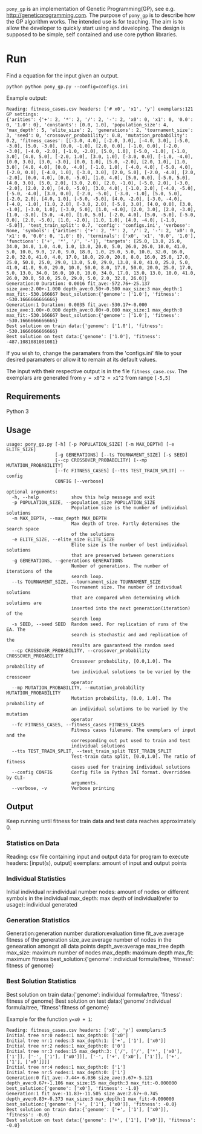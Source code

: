 `pony_gp` is an implementation of Genetic Programming(GP), see e.g.
<http://geneticprogramming.com>. The purpose of `pony_gp` is to describe how
the GP algorithm works. The intended use is for teaching. The aim is to allow
the developer to quickly start using and developing. The design is supposed
to be simple, self contained and use core python libraries.

# Run

Find a equation for the input given an output.

```python python pony_gp.py --config=configs.ini ``` 

Example output:
```
Reading: fitness_cases.csv headers: ['# x0', 'x1', 'y'] exemplars:121
GP settings:
{'arities': {'+': 2, '*': 2, '/': 2, '-': 2, 'x0': 0, 'x1': 0, '0.0': 0, '1.0': 0}, 'constants': [0.0, 1.0], 'population_size': 4, 'max_depth': 5, 'elite_size': 2, 'generations': 2, 'tournament_size': 3, 'seed': 0, 'crossover_probability': 0.8, 'mutation_probability': 0.2, 'fitness_cases': [[-3.0, 4.0], [-2.0, 3.0], [-4.0, 3.0], [-5.0, -3.0], [5.0, -3.0], [0.0, -1.0], [2.0, 0.0], [-1.0, 0.0], [-2.0, -3.0], [-4.0, -2.0], [-1.0, -2.0], [5.0, 1.0], [-5.0, -1.0], [-1.0, 3.0], [4.0, 5.0], [-2.0, 1.0], [3.0, 1.0], [-3.0, 0.0], [-1.0, -4.0], [0.0, 3.0], [3.0, -3.0], [0.0, 1.0], [5.0, -2.0], [2.0, 1.0], [1.0, 3.0], [4.0, 4.0], [0.0, -4.0], [-1.0, 1.0], [-4.0, 4.0], [-5.0, 4.0], [-2.0, 0.0], [-4.0, 1.0], [-3.0, 3.0], [2.0, 5.0], [-2.0, -4.0], [2.0, -2.0], [0.0, 4.0], [0.0, -5.0], [1.0, 4.0], [5.0, 0.0], [-5.0, 5.0], [4.0, 3.0], [5.0, 2.0], [3.0, 2.0], [2.0, -1.0], [-5.0, 2.0], [-3.0, -2.0], [2.0, 2.0], [4.0, -5.0], [3.0, 4.0], [-1.0, 2.0], [-4.0, -5.0], [-5.0, -4.0], [3.0, 0.0], [-2.0, -5.0], [-3.0, -1.0], [5.0, 5.0], [-2.0, 2.0], [4.0, 1.0], [-5.0, -5.0], [4.0, -2.0], [-3.0, -4.0], [-4.0, -1.0], [1.0, 2.0], [-3.0, 2.0], [-5.0, 3.0], [4.0, 0.0], [3.0, -1.0], [-3.0, 1.0], [-3.0, 5.0], [1.0, -4.0], [2.0, 3.0], [2.0, -3.0], [1.0, -3.0], [5.0, -4.0], [1.0, 5.0], [-2.0, 4.0], [5.0, -5.0], [-5.0, 0.0], [2.0, -5.0], [1.0, -2.0], [1.0, 1.0], [4.0, -4.0], [-1.0, -5.0]], 'test_train_split': 0.7, 'config': 'configs.ini', 'verbose': None, 'symbols': {'arities': {'+': 2, '*': 2, '/': 2, '-': 2, 'x0': 0, 'x1': 0, '0.0': 0, '1.0': 0}, 'terminals': ['x0', 'x1', '0.0', '1.0'], 'functions': ['+', '*', '/', '-']}, 'targets': [25.0, 13.0, 25.0, 34.0, 34.0, 1.0, 4.0, 1.0, 13.0, 20.0, 5.0, 26.0, 26.0, 10.0, 41.0, 5.0, 10.0, 9.0, 17.0, 9.0, 18.0, 1.0, 29.0, 5.0, 10.0, 32.0, 16.0, 2.0, 32.0, 41.0, 4.0, 17.0, 18.0, 29.0, 20.0, 8.0, 16.0, 25.0, 17.0, 25.0, 50.0, 25.0, 29.0, 13.0, 5.0, 29.0, 13.0, 8.0, 41.0, 25.0, 5.0, 41.0, 41.0, 9.0, 29.0, 10.0, 50.0, 8.0, 17.0, 50.0, 20.0, 25.0, 17.0, 5.0, 13.0, 34.0, 16.0, 10.0, 10.0, 34.0, 17.0, 13.0, 13.0, 10.0, 41.0, 26.0, 20.0, 50.0, 25.0, 29.0, 5.0, 2.0, 32.0, 26.0]}
Generation:0 Duration: 0.0016 fit_ave:-572.76+-25.137 size_ave:2.00+-1.000 depth_ave:0.50+-0.500 max_size:3 max_depth:1 max_fit:-530.166667 best_solution:{'genome': ['1.0'], 'fitness': -530.1666666666666}
Generation:1 Duration: 0.0035 fit_ave:-530.17+-0.000 size_ave:1.00+-0.000 depth_ave:0.00+-0.000 max_size:1 max_depth:0 max_fit:-530.166667 best_solution:{'genome': ['1.0'], 'fitness': -530.1666666666666}
Best solution on train data:{'genome': ['1.0'], 'fitness': -530.1666666666666}
Best solution on test data:{'genome': ['1.0'], 'fitness': -487.1081081081081}
```

If you wish to,
change the paramaters from the 'configs.ini' file to your desired
paramaters or allow it to remain at its default values.

The input with their respective output is in the file `fitness_case.csv`. The
exemplars are generated from `y = x0^2 + x1^2` from range `[-5,5]`

## Requirements

Python 3

## Usage

```
usage: pony_gp.py [-h] [-p POPULATION_SIZE] [-m MAX_DEPTH] [-e ELITE_SIZE]
                  [-g GENERATIONS] [--ts TOURNAMENT_SIZE] [-s SEED]
                  [--cp CROSSOVER_PROBABILITY] [--mp MUTATION_PROBABILITY]
                  [--fc FITNESS_CASES] [--tts TEST_TRAIN_SPLIT] --config
                  CONFIG [--verbose]

optional arguments:
  -h, --help            show this help message and exit
  -p POPULATION_SIZE, --population_size POPULATION_SIZE
                        Population size is the number of individual solutions
  -m MAX_DEPTH, --max_depth MAX_DEPTH
                        Max depth of tree. Partly determines the search space
                        of the solutions
  -e ELITE_SIZE, --elite_size ELITE_SIZE
                        Elite size is the number of best individual solutions
                        that are preserved between generations
  -g GENERATIONS, --generations GENERATIONS
                        Number of generations. The number of iterations of the
                        search loop.
  --ts TOURNAMENT_SIZE, --tournament_size TOURNAMENT_SIZE
                        Tournament size. The number of individual solutions
                        that are compared when determining which solutions are
                        inserted into the next generation(iteration) of the
                        search loop
  -s SEED, --seed SEED  Random seed. For replication of runs of the EA. The
                        search is stochastic and and replication of the
                        results are guaranteed the random seed
  --cp CROSSOVER_PROBABILITY, --crossover_probability CROSSOVER_PROBABILITY
                        Crossover probability, [0.0,1.0]. The probability of
                        two individual solutions to be varied by the crossover
                        operator
  --mp MUTATION_PROBABILITY, --mutation_probability MUTATION_PROBABILITY
                        Mutation probability, [0.0, 1.0]. The probability of
                        an individual solutions to be varied by the mutation
                        operator
  --fc FITNESS_CASES, --fitness_cases FITNESS_CASES
                        Fitness cases filename. The exemplars of input and the
                        corresponding out put used to train and test
                        individual solutions
  --tts TEST_TRAIN_SPLIT, --test_train_split TEST_TRAIN_SPLIT
                        Test-train data split, [0.0,1.0]. The ratio of fitness
                        cases used for training individual solutions
  --config CONFIG       Config file in Python INI format. Overridden by CLI-
                        arguments.
  --verbose, -v         Verbose printing
```

## Output
Keep running until fitness for train data and test data reaches approximately 0.

### Statistics on Data
Reading: csv file containing input and output data for program to execute
         headers: [input(s), output] exemplars: amount of input and output points

### Individual Statistics
Initial individual nr:individual number nodes: amount of nodes or different symbols in the individual
max_depth: max depth of individual(refer to usage): individual generated

### Generation Statistics
Generation:generation number duration:evaluation time fit_ave:average fitness of the generation
           size_ave:average number of nodes in the genearation amongst all data points
           depth_ave:average max_tree depth max_size: maximum number of nodes
           max_depth: maximum depth max_fit: maximum fitness
           best_solution:{'genome': individual formula/tree, 'fitness': fitness of genome}

### Best Solution Statistics
Best solution on train data:{'genome': individual formula/tree, 'fitness': fitness of genome}
Best solution on test data:{'genome':individual formula/tree, 'fitness':fitness of genome}

Example for the function `y=x0 + 1`:
```
Reading: fitness_cases.csv headers: ['x0', 'y'] exemplars:5
Initial tree nr:0 nodes:1 max_depth:0: ['x0']
Initial tree nr:1 nodes:3 max_depth:1: ['+', ['1'], ['x0']]
Initial tree nr:2 nodes:1 max_depth:0: ['0']
Initial tree nr:3 nodes:15 max_depth:3: ['/', ['/', ['*', ['x0'], ['1']], ['-', ['1'], ['x0']]], ['-', ['+', ['x0'], ['1']], ['+', ['1'], ['x0']]]]
Initial tree nr:4 nodes:1 max_depth:0: ['1']
Initial tree nr:5 nodes:1 max_depth:0: ['1']
Generation:0 fit_ave:-7.44+-6.036 size_ave:3.67+-5.121 depth_ave:0.67+-1.106 max_size:15 max_depth:3 max_fit:-0.000000 best_solution:{'genome': ['x0'], 'fitness': -1.0}
Generation:1 fit_ave:-11.83+-11.505 size_ave:2.67+-0.745 depth_ave:0.83+-0.373 max_size:3 max_depth:1 max_fit:-0.000000 best_solution:{'genome': ['+', ['1'], ['x0']], 'fitness': -0.0}
Best solution on train data:{'genome': ['+', ['1'], ['x0']], 'fitness': -0.0}
Best solution on test data:{'genome': ['+', ['1'], ['x0']], 'fitness': -0.0}
```


